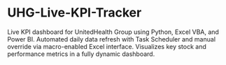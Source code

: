 # UHG-Live-KPI-Tracker
Live KPI dashboard for UnitedHealth Group using Python, Excel VBA, and Power BI. Automated daily data refresh with Task Scheduler and manual override via macro-enabled Excel interface. Visualizes key stock and performance metrics in a fully dynamic dashboard.
